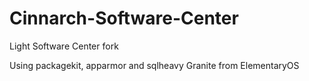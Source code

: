 Cinnarch-Software-Center
========================

Light Software Center fork


Using packagekit, apparmor and sqlheavy
Granite from ElementaryOS
